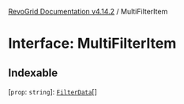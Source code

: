 [RevoGrid Documentation v4.14.2](README.md) / MultiFilterItem

# Interface: MultiFilterItem

## Indexable

 \[`prop`: `string`\]: [`FilterData`](Interface.FilterData.md)[]
